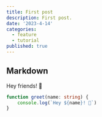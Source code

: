 ```yaml
---
title: First post
description: First post.
date: '2023-4-14'
categories:
  - feature
  - tutorial
published: true
---
```


## Markdown

Hey friends! 👋

```ts
function greet(name: string) {
	console.log(`Hey ${name}! 👋`)
}
```